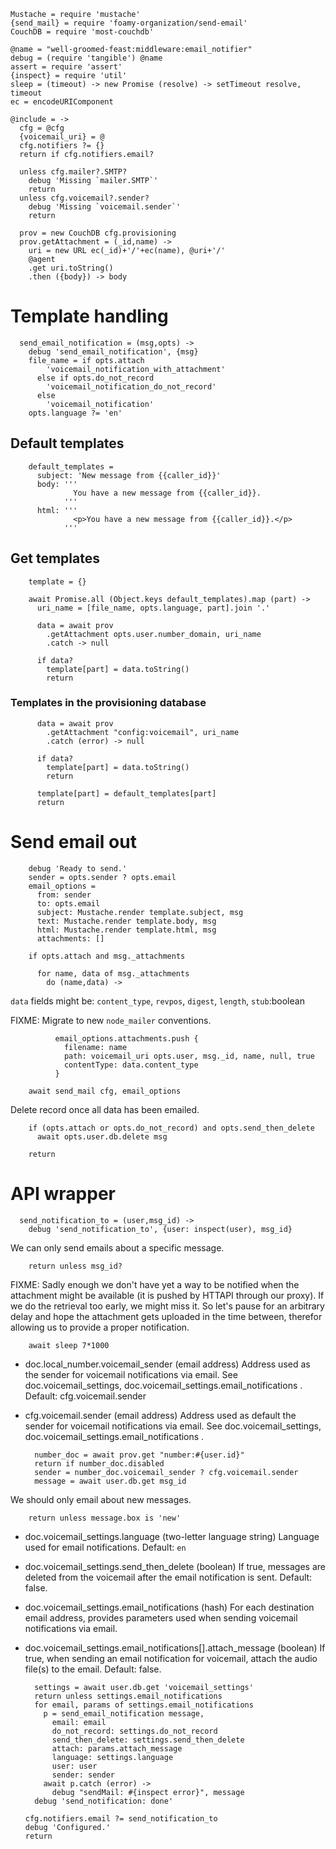     Mustache = require 'mustache'
    {send_mail} = require 'foamy-organization/send-email'
    CouchDB = require 'most-couchdb'

    @name = "well-groomed-feast:middleware:email_notifier"
    debug = (require 'tangible') @name
    assert = require 'assert'
    {inspect} = require 'util'
    sleep = (timeout) -> new Promise (resolve) -> setTimeout resolve, timeout
    ec = encodeURIComponent

    @include = ->
      cfg = @cfg
      {voicemail_uri} = @
      cfg.notifiers ?= {}
      return if cfg.notifiers.email?

      unless cfg.mailer?.SMTP?
        debug 'Missing `mailer.SMTP`'
        return
      unless cfg.voicemail?.sender?
        debug 'Missing `voicemail.sender`'
        return

      prov = new CouchDB cfg.provisioning
      prov.getAttachment = (_id,name) ->
        uri = new URL ec(_id)+'/'+ec(name), @uri+'/'
        @agent
        .get uri.toString()
        .then ({body}) -> body

Template handling
=================

      send_email_notification = (msg,opts) ->
        debug 'send_email_notification', {msg}
        file_name = if opts.attach
            'voicemail_notification_with_attachment'
          else if opts.do_not_record
            'voicemail_notification_do_not_record'
          else
            'voicemail_notification'
        opts.language ?= 'en'

Default templates
-----------------

        default_templates =
          subject: 'New message from {{caller_id}}'
          body: '''
                  You have a new message from {{caller_id}}.
                '''
          html: '''
                  <p>You have a new message from {{caller_id}}.</p>
                '''

Get templates
-------------

        template = {}

        await Promise.all (Object.keys default_templates).map (part) ->
          uri_name = [file_name, opts.language, part].join '.'

          data = await prov
            .getAttachment opts.user.number_domain, uri_name
            .catch -> null

          if data?
            template[part] = data.toString()
            return

### Templates in the provisioning database

          data = await prov
            .getAttachment "config:voicemail", uri_name
            .catch (error) -> null

          if data?
            template[part] = data.toString()
            return

          template[part] = default_templates[part]
          return

Send email out
==============

        debug 'Ready to send.'
        sender = opts.sender ? opts.email
        email_options =
          from: sender
          to: opts.email
          subject: Mustache.render template.subject, msg
          text: Mustache.render template.body, msg
          html: Mustache.render template.html, msg
          attachments: []

        if opts.attach and msg._attachments

          for name, data of msg._attachments
            do (name,data) ->

`data` fields might be: `content_type`, `revpos`, `digest`, `length`, `stub`:boolean

FIXME: Migrate to new `node_mailer` conventions.

              email_options.attachments.push {
                filename: name
                path: voicemail_uri opts.user, msg._id, name, null, true
                contentType: data.content_type
              }

        await send_mail cfg, email_options

Delete record once all data has been emailed.

        if (opts.attach or opts.do_not_record) and opts.send_then_delete
          await opts.user.db.delete msg

        return

API wrapper
===========

      send_notification_to = (user,msg_id) ->
        debug 'send_notification_to', {user: inspect(user), msg_id}

We can only send emails about a specific message.

        return unless msg_id?

FIXME: Sadly enough we don't have yet a way to be notified when the attachment might be available (it is pushed by HTTAPI through our proxy). If we do the retrieval too early, we might miss it. So let's pause for an arbitrary delay and hope the attachment gets uploaded in the time between, therefor allowing us to provide a proper notification.

        await sleep 7*1000

* doc.local_number.voicemail_sender (email address) Address used as the sender for voicemail notifications via email. See doc.voicemail_settings, doc.voicemail_settings.email_notifications . Default: cfg.voicemail.sender
* cfg.voicemail.sender (email address) Address used as default the sender for voicemail notifications via email. See doc.voicemail_settings, doc.voicemail_settings.email_notifications .

        number_doc = await prov.get "number:#{user.id}"
        return if number_doc.disabled
        sender = number_doc.voicemail_sender ? cfg.voicemail.sender
        message = await user.db.get msg_id

We should only email about new messages.

        return unless message.box is 'new'

* doc.voicemail_settings.language (two-letter language string) Language used for email notifications. Default: `en`
* doc.voicemail_settings.send_then_delete (boolean) If true, messages are deleted from the voicemail after the email notification is sent. Default: false.
* doc.voicemail_settings.email_notifications (hash) For each destination email address, provides parameters used when sending voicemail notifications via email.
* doc.voicemail_settings.email_notifications[].attach_message (boolean) If true, when sending an email notification for voicemail, attach the audio file(s) to the email. Default: false.

        settings = await user.db.get 'voicemail_settings'
        return unless settings.email_notifications
        for email, params of settings.email_notifications
          p = send_email_notification message,
            email: email
            do_not_record: settings.do_not_record
            send_then_delete: settings.send_then_delete
            attach: params.attach_message
            language: settings.language
            user: user
            sender: sender
          await p.catch (error) ->
            debug "sendMail: #{inspect error}", message
        debug 'send_notification: done'

      cfg.notifiers.email ?= send_notification_to
      debug 'Configured.'
      return
